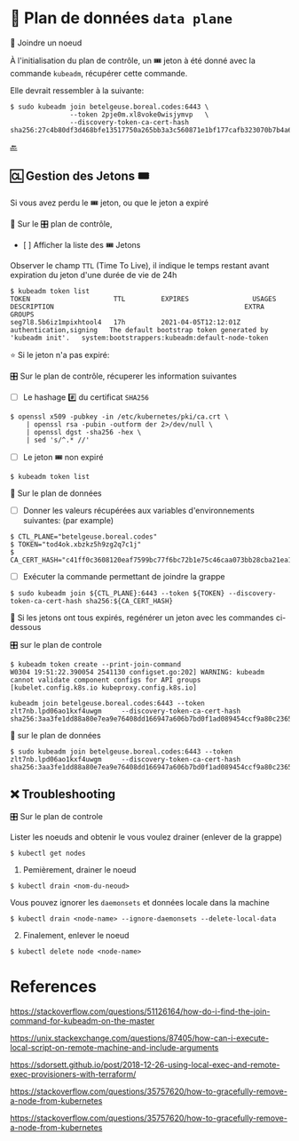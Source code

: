 # :abacus: Plan de données `data plane` 

:round_pushpin: Joindre un noeud 

À l'initialisation du plan de contrôle, un :tickets: jeton à été donné avec la commande `kubeadm`, récupérer cette commande.

Elle devrait ressembler à la suivante:

```
$ sudo kubeadm join betelgeuse.boreal.codes:6443 \
               --token 2pje0m.xl8voke0wisjymvp   \
               --discovery-token-ca-cert-hash sha256:27c4b80df3d468bfe13517750a265bb3a3c560871e1bf177cafb323070b7b4a6
```

[:back:](../#abacus-les-plan-de-données-data-plane)


## :cl: Gestion des Jetons :tickets: 

Si vous avez perdu le :tickets: jeton, ou que le jeton a expiré

:round_pushpin: Sur le :control_knobs: plan de contrôle, 

- [ ] Afficher la liste des :tickets: Jetons

Observer le champ `TTL` (Time To Live), il indique le temps restant avant expiration du jeton d'une durée de vie de 24h

```
$ kubeadm token list
TOKEN                     TTL         EXPIRES                USAGES                   DESCRIPTION                                                EXTRA GROUPS
seg7l8.5b6iz1mpixhtool4   17h         2021-04-05T12:12:01Z   authentication,signing   The default bootstrap token generated by 'kubeadm init'.   system:bootstrappers:kubeadm:default-node-token
```

:star: Si le jeton n'a pas expiré:

:control_knobs: Sur le plan de contrôle, récuperer les information suivantes

- [ ] Le hashage :hash: du certificat `SHA256`

```
$ openssl x509 -pubkey -in /etc/kubernetes/pki/ca.crt \
    | openssl rsa -pubin -outform der 2>/dev/null \
    | openssl dgst -sha256 -hex \
    | sed 's/^.* //'
```

- [ ] Le jeton :tickets: non expiré

```
$ kubeadm token list
```

:abacus: Sur le plan de données

- [ ] Donner les valeurs récupérées aux variables d'environnements suivantes: (par example)

```
$ CTL_PLANE="betelgeuse.boreal.codes"
$ TOKEN="tod4ok.xbzkz5h9zg2q7c1j"
$ CA_CERT_HASH="c41ff0c3608120eaf7599bc77f6bc72b1e75c46caa073bb28cba21ea1f86f5ef"
```

- [ ] Exécuter la commande permettant de joindre la grappe

```
$ sudo kubeadm join ${CTL_PLANE}:6443 --token ${TOKEN} --discovery-token-ca-cert-hash sha256:${CA_CERT_HASH}
```

:round_pushpin: Si les jetons ont tous expirés, regénérer un jeton avec les commandes ci-dessous

:control_knobs: sur le plan de controle

```
$ kubeadm token create --print-join-command
W0304 19:51:22.390054 2541130 configset.go:202] WARNING: kubeadm cannot validate component configs for API groups [kubelet.config.k8s.io kubeproxy.config.k8s.io]

kubeadm join betelgeuse.boreal.codes:6443 --token zlt7nb.lpd06ao1kxf4uwgm     --discovery-token-ca-cert-hash sha256:3aa3fe1dd88a80e7ea9e76408dd166947a606b7bd0f1ad089454ccf9a80c2365 
```

:abacus: sur le plan de données

```
$ sudo kubeadm join betelgeuse.boreal.codes:6443 --token zlt7nb.lpd06ao1kxf4uwgm     --discovery-token-ca-cert-hash sha256:3aa3fe1dd88a80e7ea9e76408dd166947a606b7bd0f1ad089454ccf9a80c2365 
```

## :x: Troubleshooting

:control_knobs: Sur le plan de controle

Lister les noeuds and obtenir le <nom-du-neoud> vous voulez drainer (enlever de la grappe)


```
$ kubectl get nodes
```

1) Pemièrement, drainer le noeud

```
$ kubectl drain <nom-du-neoud>
```

Vous pouvez ignorer les `daemonsets` et données locale dans la machine

```
$ kubectl drain <node-name> --ignore-daemonsets --delete-local-data
```
  
2) Finalement, enlever le noeud

```
$ kubectl delete node <node-name>
```


# References

https://stackoverflow.com/questions/51126164/how-do-i-find-the-join-command-for-kubeadm-on-the-master

https://unix.stackexchange.com/questions/87405/how-can-i-execute-local-script-on-remote-machine-and-include-arguments

https://sdorsett.github.io/post/2018-12-26-using-local-exec-and-remote-exec-provisioners-with-terraform/

https://stackoverflow.com/questions/35757620/how-to-gracefully-remove-a-node-from-kubernetes

https://stackoverflow.com/questions/35757620/how-to-gracefully-remove-a-node-from-kubernetes
